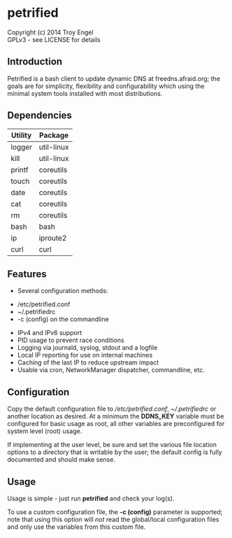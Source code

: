 # petrified

Copyright (c) 2014 Troy Engel  
GPLv3 - see LICENSE for details

## Introduction

Petrified is a bash client to update dynamic DNS at freedns.afraid.org; the goals
are for simplicity, flexibility and configurability which using the minimal
system tools installed with most distributions.

## Dependencies

| Utility | Package     |
| --------|-------------|
| logger  | util-linux  |
| kill    | util-linux  |
| printf  | coreutils   |
| touch   | coreutils   |
| date    | coreutils   |
| cat     | coreutils   |
| rm      | coreutils   |
| bash    | bash        |
| ip      | iproute2    |
| curl    | curl        |


## Features

- Several configuration methods:
 * /etc/petrified.conf
 * ~/.petrifiedrc
 * -c (config) on the commandline

- IPv4 and IPv6 support
- PID usage to prevent race conditions
- Logging via journald, syslog, stdout and a logfile
- Local IP reporting for use on internal machines
- Caching of the last IP to reduce upstream impact
- Usable via cron, NetworkManager dispatcher, commandline, etc.

## Configuration

Copy the default configuration file to */etc/petrified.conf*, *~/.petrifiedrc* or
another location as desired. At a minimum the **DDNS_KEY** variable must be
configured for basic usage as root, all other variables are preconfigured for
system level (root) usage.

If implementing at the user level, be sure and set the various file location
options to a directory that is writable by the user; the default config is
fully documented and should make sense.

## Usage

Usage is simple - just run **petrified** and check your log(s).

To use a custom configuration file, the **-c (config)** parameter is supported;
note that using this option will *not* read the global/local configuration files
and only use the variables from this custom file.


